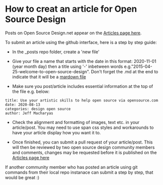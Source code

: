 # How to creat an article for Open Source Design

Posts on Open Source Design.net appear on the [Articles page here](https://opensourcedesign.net/articles/).

To submit an article using the github interface, here is a step by step guide:

- In the _posts repo folder, create a 'new file'

- Give your file a name that starts with the date in this format: 2020-11-01 (year month day) then a title using '-' inbetween words e.g."2015-04-25-welcome-to-open-source-design". Don't forget the .md at the end to indicate that it will be a [mardown file](https://www.markdownguide.org/)

- Make sure you post/article includes essential information at the top of the file e.g. below: 

```layout: post
title: Use your artistic skills to help open source via opensource.com
date: 2020-08-13
categories: design open source 
author: Jeff Macharyas
```

- Check the alignment and formatting of images, text etc. in your article/post. You may need to use span css styles and workarounds to have your article display how you want it to.

- Once finished, you can submit a pull request of your article/post. This will then be reviewed by two open source design community members and comments, changes may be requested before it is published on the [Articles page here](https://opensourcedesign.net/articles/)



If another community member who has posted an article using git commands from their local repo instanace can submit a step by step, that would be great :)

